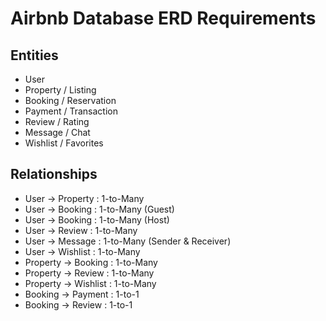 # Airbnb Database ERD Requirements

## Entities
- User
- Property / Listing
- Booking / Reservation
- Payment / Transaction
- Review / Rating
- Message / Chat
- Wishlist / Favorites

## Relationships
- User → Property : 1-to-Many
- User → Booking : 1-to-Many (Guest)
- User → Booking : 1-to-Many (Host)
- User → Review : 1-to-Many
- User → Message : 1-to-Many (Sender & Receiver)
- User → Wishlist : 1-to-Many
- Property → Booking : 1-to-Many
- Property → Review : 1-to-Many
- Property → Wishlist : 1-to-Many
- Booking → Payment : 1-to-1
- Booking → Review : 1-to-1

